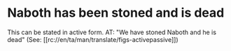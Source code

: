 # Naboth has been stoned and is dead

This can be stated in active form. AT: "We have stoned Naboth and he is dead" (See: [[rc://en/ta/man/translate/figs-activepassive]])

